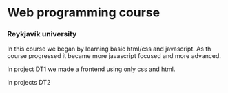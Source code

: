 # Web programming course
### Reykjavík university

In this course we began by learning basic html/css and javascript.
As th course progressed it became more javascript focused and more advanced.

In project DT1 we made a frontend using only css and html.

In projects DT2
